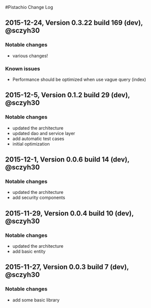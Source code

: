 #Pistachio Change Log

## 2015-12-24, Version 0.3.22 build 169 (dev), @sczyh30

### Notable changes

- various changes!

### Known issues

- Performance should be optimized when use vague query (index)


## 2015-12-5, Version 0.1.2 build 29 (dev), @sczyh30

### Notable changes

- updated the architecture
- updated dao and service layer
- add automatic test cases
- initial optimization


## 2015-12-1, Version 0.0.6 build 14 (dev), @sczyh30

### Notable changes

- updated the architecture
- add security components

## 2015-11-29, Version 0.0.4 build 10 (dev), @sczyh30

### Notable changes

- updated the architecture
- add basic entity

## 2015-11-27, Version 0.0.3 build 7 (dev), @sczyh30

### Notable changes

- add some basic library
